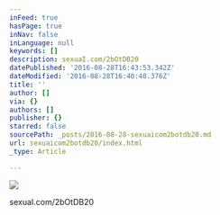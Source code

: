 ```yaml
---
inFeed: true
hasPage: true
inNav: false
inLanguage: null
keywords: []
description: sexuaI.com/2bOtDB20
datePublished: '2016-08-28T16:43:53.342Z'
dateModified: '2016-08-28T16:40:40.376Z'
title: ''
author: []
via: {}
authors: []
publisher: {}
starred: false
sourcePath: _posts/2016-08-28-sexuaicom2botdb20.md
url: sexuaicom2botdb20/index.html
_type: Article

---
```

![](https://the-grid-user-content.s3-us-west-2.amazonaws.com/bb5301ff-f4fd-4004-aebc-76244c5edec1.jpg)

sexuaI.com/2bOtDB20